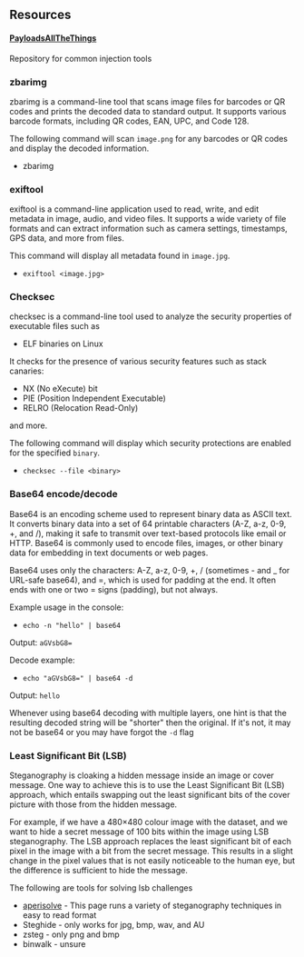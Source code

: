 ## Resources

#### [PayloadsAllTheThings](https://github.com/swisskyrepo/PayloadsAllTheThings/tree/master)
Repository for common injection tools


### zbarimg
zbarimg is a command-line tool that scans image files for barcodes or QR codes and prints the decoded data to standard output. It supports various barcode formats, including QR codes, EAN, UPC, and Code 128.

The following command will scan `image.png` for any barcodes or QR codes and display the decoded information.

- zbarimg <file>

### exiftool
exiftool is a command-line application used to read, write, and edit metadata in image, audio, and video files. It supports a wide variety of file formats and can extract information such as camera settings, timestamps, GPS data, and more from files.

This command will display all metadata found in `image.jpg`.

- `exiftool <image.jpg>`

### Checksec
checksec is a command-line tool used to analyze the security properties of executable files such as

* ELF binaries on Linux 

It checks for the presence of various security features such as stack canaries: 

* NX (No eXecute) bit
* PIE (Position Independent Executable)
* RELRO (Relocation Read-Only)

and more.

The following command will display which security protections are enabled for the specified `binary`.
- `checksec --file <binary>`

### Base64 encode/decode
Base64 is an encoding scheme used to represent binary data as ASCII text. It converts binary data into a set of 64 printable characters (A-Z, a-z, 0-9, +, and /), making it safe to transmit over text-based protocols like email or HTTP. Base64 is commonly used to encode files, images, or other binary data for embedding in text documents or web pages.

Base64 uses only the characters: A-Z, a-z, 0-9, +, / (sometimes - and _ for URL-safe base64), and =, which is used for padding at the end. It often ends with one or two = signs (padding), but not always.

Example usage in the console:

- `echo -n "hello" | base64`

Output: `aGVsbG8=`

Decode example:

- `echo "aGVsbG8=" | base64 -d`

Output: `hello`

Whenever using base64 decoding with multiple layers, one hint is that the resulting decoded string will be "shorter" then the original. If it's not, it may not be base64 or you may have forgot the `-d` flag

### Least Significant Bit (LSB)
Steganography is cloaking a hidden message inside an image or cover message. One way to achieve this is to use the Least Significant Bit (LSB) approach, which entails swapping out the least significant bits of the cover picture with those from the hidden message. 

For example, if we have a 480×480 colour image with the dataset, and we want to hide a secret message of 100 bits within the image using LSB steganography. The LSB approach replaces the least significant bit of each pixel in the image with a bit from the secret message. This results in a slight change in the pixel values that is not easily noticeable to the human eye, but the difference is sufficient to hide the message.

The following are tools for solving lsb challenges

- [aperisolve](https://www.aperisolve.com/) - This page runs a variety of steganography techniques in easy to read format
- Steghide - only works for jpg, bmp, wav, and AU
- zsteg - only png and bmp
- binwalk - unsure